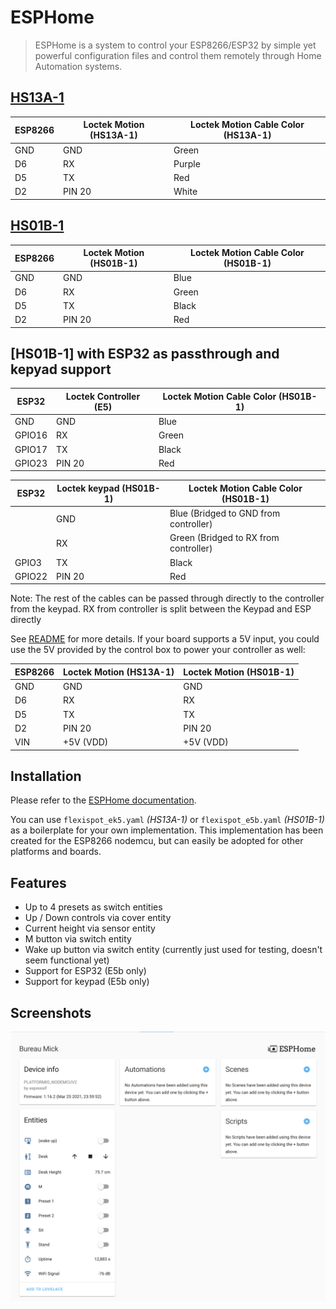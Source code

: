 # ESPHome

>ESPHome is a system to control your ESP8266/ESP32 by simple yet powerful configuration files and control them remotely through Home Automation systems.

## [HS13A-1](https://www.loctekmotion.com/shop/control-panel/hs13a-1/)

| ESP8266 | Loctek Motion (HS13A-1) | Loctek Motion Cable Color (HS13A-1)|
| ------- | ----------------------- | ---------------------------------- |
| GND     | GND                     | Green                              |
| D6      | RX                      | Purple                             |
| D5      | TX                      | Red                                |
| D2      | PIN 20                  | White                              |

## [HS01B-1](https://www.loctekmotion.com/shop/control-panel/hs05a-1/)

| ESP8266 | Loctek Motion (HS01B-1) | Loctek Motion Cable Color (HS01B-1)|
| ------- | ----------------------- | ---------------------------------- |
| GND     | GND                     | Blue                               |
| D6      | RX                      | Green                              |
| D5      | TX                      | Black                              |
| D2      | PIN 20                  | Red                                |

## [HS01B-1] with ESP32 as passthrough and kepyad support

| ESP32   | Loctek Controller (E5)      | Loctek Motion Cable Color (HS01B-1)|
| ------- | -----------------------     | ---------------------------------- |
| GND     | GND                         | Blue                               |
| GPIO16  | RX                          | Green                              |
| GPIO17  | TX                          | Black                              |
| GPIO23  | PIN 20                      | Red                                |

| ESP32   | Loctek keypad (HS01B-1) |Loctek Motion Cable Color (HS01B-1)    |
| ------- | ----------------------- | ----------------------------------    |
|         | GND                     | Blue  (Bridged to GND from controller)|
|         | RX                      | Green (Bridged to RX from controller) |
| GPIO3   | TX                      | Black                                 |
| GPIO22  | PIN 20                  | Red                                   |

Note: The rest of the cables can be passed through directly to the controller from the keypad. RX from controller is split between the Keypad and ESP directly

See [README](../../README.md#control-panels) for more details. If your board supports a 5V input, you could use the 5V provided by the control box to power your controller as well:

| ESP8266 | Loctek Motion (HS13A-1) | Loctek Motion (HS01B-1) |
| ------- | ----------------------- | ----------------------- |
| GND     | GND                     | GND                     |
| D6      | RX                      | RX                      |
| D5      | TX                      | TX                      |
| D2      | PIN 20                  | PIN 20                  |
| VIN     | +5V (VDD)               | +5V (VDD)               |

## Installation

Please refer to the [ESPHome documentation](https://esphome.io/guides/getting_started_command_line.html).

You can use `flexispot_ek5.yaml` *(HS13A-1)* or `flexispot_e5b.yaml` *(HS01B-1)* as a boilerplate for your own implementation. This implementation has been created for the ESP8266 nodemcu, but can easily be adopted for other platforms and boards.

## Features

- Up to 4 presets as switch entities
- Up / Down controls via cover entity
- Current height via sensor entity
- M button via switch entity
- Wake up button via switch entity (currently just used for testing, doesn't seem functional yet)
- Support for ESP32 (E5b only)
- Support for keypad (E5b only)

## Screenshots
![ESPHome in Home Assistant](../../images/esphome.png)
